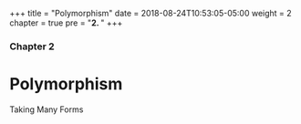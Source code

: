 +++
title = "Polymorphism"
date = 2018-08-24T10:53:05-05:00
weight = 2
chapter = true
pre = "<b>2. </b>"
+++

### Chapter 2

# Polymorphism

Taking Many Forms